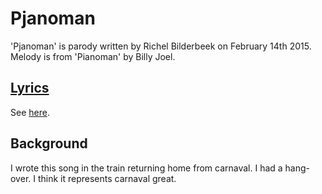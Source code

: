 # Pjanoman

'Pjanoman' is parody written by Richel Bilderbeek
on February 14th 2015. Melody is from 'Pianoman' by Billy Joel.

## [Lyrics](62_pjanoman.txt)

See [here](62_pjanoman.txt).

## Background

I wrote this song in the train returning home from carnaval.
I had a hang-over. I think it represents carnaval great.
